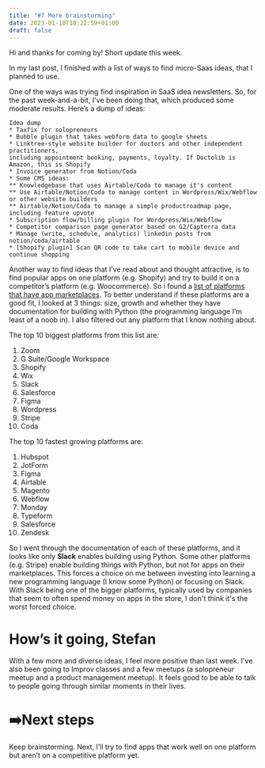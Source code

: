```yaml
---
title: "#7 More brainstorming"
date: 2023-01-18T18:22:59+01:00
draft: false
---
```


Hi and thanks for coming by! Short update this week.

In my last post, I finished with a list of ways to find micro-Saas ideas, that I planned to use.   

One of the ways was trying find inspiration in SaaS idea newsletters. So, for the past week-and-a-bit, I've been doing that, which produced some moderate results. Here’s a dump of ideas:

```
Idea dump
* Taxfix for solopreneurs
* Bubble plugin that takes webform data to google sheets
* Linktree-style website builder for doctors and other independent practitioners, 
including appointment booking, payments, loyalty. If Doctolib is Amazon, this is Shopify
* Invoice generator from Notion/Coda
* Some CMS ideas:
** Knowledgebase that uses Airtable/Coda to manage it's content
** Use Airtable/Notion/Coda to manage content in Wordpress/Wix/Webflow or other website builders
** Airtable/Notion/Coda to manage a simple productroadmap page, including feature upvote
* Subscription flow/billing plugin for Wordpress/Wix/Webflow
* Competitor comparison page generator based on G2/Capterra data
* Manage (write, schedule, analytics) linkedin posts from notion/coda/airtable
* [Shopify plugin] Scan QR code to take cart to mobile device and continue shopping 
```

Another way to find ideas that I’ve read about and thought attractive, is to find popular apps on one platform (e.g. Shopify) and try to build it on a competitor’s platform (e.g. Woocommerce). So i found a [list of platforms that have app marketplaces](https://rocketgems.com/blog/saas-marketplaces/). To better understand if these platforms are a good fit, I looked at 3 things: size, growth and whether they have documentation for building with Python (the programming language I’m least of a noob in). I also filtered out any platform that I know nothing about. 

The top 10 biggest platforms from this list are:

1. Zoom
2. G Suite/Google Workspace
3. Shopify
4. Wix
5. Slack
6. Salesforce
7. Figma
8. Wordpress
9. Stripe
10. Coda

The top 10 fastest growing platforms are:

1. Hubspot
2. JotForm
3. Figma
4. Airtable
5. Magento
6. Webflow
7. Monday
8. Typeform
9. Salesforce
10. Zendesk

So I went through the documentation of each of these platforms, and it looks like only **Slack** enables building using Python. Some other platforms (e.g. Stripe) enable building things with Python, but not for apps on their marketplaces. This forces a choice on me between investing into learning a new programming language (I know some Python) or focusing on Slack. With Slack being one of the bigger platforms, typically used by companies that seem to often spend money on apps in the store, I don't think it's the worst forced choice.   

# **How’s it going, Stefan**

With a few more and diverse ideas, I feel more positive than last week. I've also been going to Improv classes and a few meetups (a solopreneur meetup and a product management meetup). It feels good to be able to talk to people going through similar moments in their lives.

# **➡️Next steps**

Keep brainstorming. Next, I’ll try to find apps that work well on one platform but aren’t on a competitive platform yet.